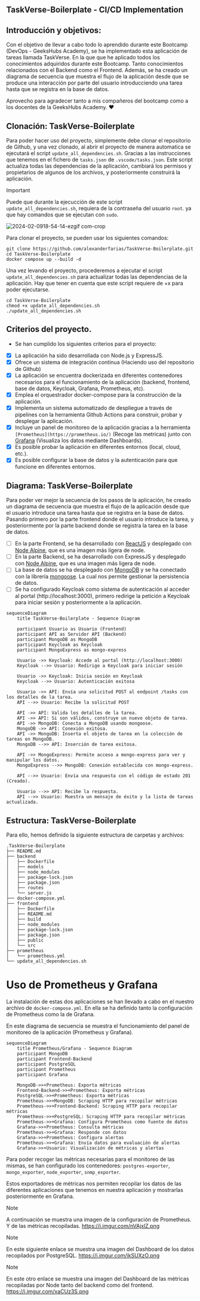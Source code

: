 ## TaskVerse-Boilerplate - CI/CD Implementation 

## Introducción y objetivos:
Con el objetivo de llevar a cabo todo lo aprendido durante este Bootcamp (DevOps - GeeksHubs Academy), se ha implementado esta aplicación de tareas llamada TaskVerse. En la que que he aplicado todos los conocimientos adquiridos durante este Bootcamp. Tanto conocimientos relacionados con el Backend como el Frontend. Además, se ha creado un diagrama de secuencia que muestra el flujo de la aplicación desde que se produce una interacción por parte del usuario introducciendo una tarea hasta que se registra en la base de datos. 

Aprovecho para agradecer tanto a mis compañeros del bootcamp como a los docentes de la GeeksHubs Academy. ❤

## Clonación: TaskVerse-Boilerplate
Para poder hacer uso del proyecto, simplemente debe clonar el repositorio de Github, y una vez clonado, al abrir el proyecto de manera automatica se ejecutará el script `update_all_dependencies.sh`. Gracias a las instrucciones que tenemos en el fichero de `tasks.json` de  `.vscode/tasks.json`. Este script actualiza todas las dependencias de la aplicación, cambiará los permisos y propietarios de algunos de los archivos, y posteriormente construirá la aplicación.

> [!IMPORTANT]
> Puede que durante la ejecucción de este script `update_all_dependencies.sh`, requiera de la contraseña del usuario `root`. ya que hay comandos que se ejecutan con `sudo`.

![2024-02-0918-54-14-ezgif com-crop](https://github.com/clvsick/TaskVerse-Boilerplate/assets/93092117/0f4986ef-757e-429d-a942-2aa64f912a10)

Para clonar el proyecto, se pueden usar los siguientes comandos:
```
git clone https://github.com/alexanderfarias/TaskVerse-Boilerplate.git
cd TaskVerse-Boilerplate
docker compose up --build -d
```
Una vez levando el proyecto, procederemos a ejecutar el script `update_all_dependencies.sh` para actualizar todas las dependencias de la aplicación. Hay que tener en cuenta que este script requiere de +x para poder ejecutarse.

```
cd TaskVerse-Boilerplate
chmod +x update_all_dependencies.sh
./update_all_dependencies.sh
```
## Criterios del proyecto.

- Se han cumplido los siguientes criterios para el proyecto:

- [X] La aplicación ha sido desarrollada con Node.js y ExpressJS.
- [X] Ofrece un sistema de integración continua (Haciendo uso del repositorio de Github)
- [X] La aplicación se encuentra dockerizada en diferentes contenedores necesarios para el funcionamiento de la aplicación (backend, frontend, base de datos, Keycloak, Grafana, Prometheus, etc).
- [X] Emplea el orquestrador docker-compose para la construcción de la aplicación.
- [X] Implementa un sistema automatizado de despliegue a través de pipelines con la herramienta Github Actions para construir, probar y desplegar la aplicación.
- [X] Incluye un panel de monitoreo de la aplicación gracias a la herramienta `[Prometheus](https://prometheus.io/)` (Recoge las metricas) junto con [Grafana](https://grafana.com/) (Visualiza los datos mediante Dashboards).
- [X] Es posible probar la aplicación en diferentes entornos (local, cloud, etc.).
- [x] Es posible configurar la base de datos y la autenticación para que funcione en diferentes entornos.

## Diagrama: TaskVerse-Boilerplate
Para poder ver mejor la secuencia de los pasos de la aplicación, he creado un diagrama de secuencia que muestra el flujo de la aplicación desde que el usuario introduce una tarea hasta que se registra en la base de datos. Pasando primero por la parte frontend donde el usuario introduce la tarea, y posteriormente por la parte backend donde se registra la tarea en la base de datos.

- [ ] En la parte Frontend, se ha desarrollado con [ReactJS](https://reactjs.org/) y desplegado con [Node Alpine](https://hub.docker.com/_/node), que es una imagen más ligera de node.
- [ ] En la parte Backend, se ha desarrollado con ExpressJS y desplegado con [Node Alpine](https://hub.docker.com/_/node), que es una imagen más ligera de node.
- [ ] La base de datos se ha desplegado con [MongoDB](https://www.mongodb.com/es) y se ha conectado con la librería [mongoose](https://mongoosejs.com/). La cual nos permite gestionar la persistencia de datos.
- [ ] Se ha configurado Keycloak como sistema de autenticación al acceder al portal (http://localhost:3000), primero redirige la petición a Keycloak para iniciar sesión y posteriormente a la aplicación.

```mermaid
sequenceDiagram
    title TaskVerse-Boilerplate - Sequence Diagram

    participant Usuario as Usuario (Frontend)
    participant API as Servidor API (Backend)
    participant MongoDB as MongoDB
    participant Keycloak as Keycloak
    participant MongoExpress as mongo-express

    Usuario ->> Keycloak: Accede al portal (http://localhost:3000)
    Keycloak -->> Usuario: Redirige a Keycloak para iniciar sesión

    Usuario ->> Keycloak: Inicia sesión en Keycloak
    Keycloak -->> Usuario: Autenticación exitosa

    Usuario ->> API: Envía una solicitud POST al endpoint /tasks con los detalles de la tarea.
    API -->> Usuario: Recibe la solicitud POST

    API ->> API: Valida los detalles de la tarea.
    API ->> API: Si son válidos, construye un nuevo objeto de tarea.
    API ->> MongoDB: Conecta a MongoDB usando mongoose.
    MongoDB ->> API: Conexión exitosa.
    API ->> MongoDB: Inserta el objeto de tarea en la colección de tareas en MongoDB.
    MongoDB -->> API: Inserción de tarea exitosa.

    API ->> MongoExpress: Permite acceso a mongo-express para ver y manipular los datos.
    MongoExpress -->> MongoDB: Conexión establecida con mongo-express.

    API -->> Usuario: Envía una respuesta con el código de estado 201 (Creado).

    Usuario -->> API: Recibe la respuesta.
    API -->> Usuario: Muestra un mensaje de éxito y la lista de tareas actualizada.
```
## Estructura: TaskVerse-Boilerplate

Para ello, hemos definido la siguiente estructura de carpetas y archivos: 

```
.TaskVerse-Boilerplate
├── README.md
├── backend
│   ├── Dockerfile
│   ├── models
│   ├── node_modules
│   ├── package-lock.json
│   ├── package.json
│   ├── routes
│   └── server.js
├── docker-compose.yml
├── frontend
│   ├── Dockerfile
│   ├── README.md
│   ├── build
│   ├── node_modules
│   ├── package-lock.json
│   ├── package.json
│   ├── public
│   └── src
├── prometheus
│   └── prometheus.yml
└── update_all_dependencies.sh
```
# Uso de Prometheus y Grafana

La instalación de estas dos aplicaciones se han llevado a cabo en el nuestro archivo de `docker-compose.yml`. En ella se ha definido tanto la configuración de Prometheus como la de Grafana.

En este diagrama de secuencia se muestra el funcionamiento del panel de monitoreo de la aplicación (Prometheus y Grafana). 

```mermaid
sequenceDiagram
    title Prometheus/Grafana - Sequence Diagram
    participant MongoDB
    participant Frontend-Backend
    participant PostgreSQL
    participant Prometheus
    participant Grafana

    MongoDB->>+Prometheus: Exporta métricas
    Frontend-Backend->>+Prometheus: Exporta métricas
    PostgreSQL->>+Prometheus: Exporta métricas
    Prometheus->>+MongoDB: Scraping HTTP para recopilar métricas
    Prometheus->>+Frontend-Backend: Scraping HTTP para recopilar métricas
    Prometheus->>+PostgreSQL: Scraping HTTP para recopilar métricas
    Prometheus->>+Grafana: Configura Prometheus como fuente de datos
    Grafana->>+Prometheus: Consulta métricas
    Prometheus->>+Grafana: Responde con datos
    Grafana->>+Prometheus: Configura alertas
    Prometheus->>+Grafana: Envía datos para evaluación de alertas
    Grafana->>+Usuario: Visualización de métricas y alertas
```


Para poder recoger las métricas necesarias para el monitoreo de las mismas, se han configurado los contenedores: `postgres-exporter`, `mongo_exporter`, `node_exporter`, `snmp_exporter`.

Estos exportadores de métricas nos permiten recopilar los datos de las diferentes aplicaciones que tenemos en nuestra aplicación y mostrarlas posteriormente en Grafana.

> [!NOTE]
> A continuación se muestra una imagen de la configuración de Prometheus. Y de las métricas recopiladas.
> https://i.imgur.com/nVAjxlZ.png 


> [!NOTE]
> En este siguiente enlace se muestra una imagen del Dashboard de los datos recopilados por PostgreSQL.
> https://i.imgur.com/ikSUXzO.png


> [!NOTE]
> En este otro enlace se muestra una imagen del Dashboard de las métricas recopiladas por Node tanto del backend como del frontend.
> https://i.imgur.com/xaCUz3S.png
